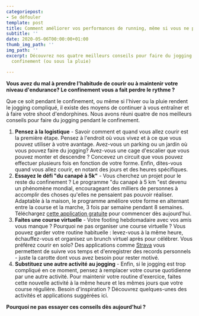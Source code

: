 ```yaml
---
categoriepost:
- Se défouler
template: post
title: Comment améliorer vos performances de running, même si vous ne pouvez pas courir
subtitle: ''
date: 2020-05-06T00:00:00+01:00
thumb_img_path: ''
img_path: ''
excerpt: Découvrez nos quatre meilleurs conseils pour faire du jogging pendant le
  confinement (ou sous la pluie)

---
```

**Vous avez du mal à prendre l'habitude de courir ou à maintenir votre niveau d'endurance? Le confinement vous a fait perdre le rythme ?** 

Que ce soit pendant le confinement, ou même si l'hiver ou la pluie rendent le jogging compliqué, il existe des moyens de continuer à vous entraîner et à faire votre shoot d'endorphines. Nous avons réuni quatre de nos meilleurs conseils pour faire du jogging pendant le confinement.

1. **Pensez à la logistique** - Savoir comment et quand vous allez courir est la première étape. Pensez à l'endroit où vous vivez et à ce que vous pouvez utiliser à votre avantage. Avez-vous un parking ou un jardin où vous pouvez faire du jogging? Avez-vous une cage d'escalier que vous pouvez monter et descendre ? Concevez un circuit que vous pouvez effectuer plusieurs fois en fonction de votre forme. Enfin, dites-vous quand vous allez courir, en notant des jours et des heures spécifiques.
2. **Essayez le défi "du canapé à 5k"** - Vous cherchez un projet pour le reste du confinement ? Le programme "du canapé à 5 km "est devenu un phénomène mondial, encourageant des milliers de personnes à accomplir des choses qu'elles ne pensaient pas pouvoir réaliser. Adaptable à la maison, le programme améliore votre forme en alternant entre la course et la marche, 3 fois par semaine pendant 8 semaines. Téléchargez [cette application gratuite](https://play.google.com/store/apps/details?id=com.clearskyapps.fitnessfamily.Run5K&hl=fr) pour commencer dès aujourd'hui.
3. **Faites une course virtuelle** - Votre footing hebdomadaire avec vos amis vous manque ? Pourquoi ne pas organiser une course virtuelle ? Vous pouvez garder votre routine habituelle : levez-vous à la même heure, échauffez-vous et organisez un brunch virtuel après pour célébrer. Vous préférez courir en solo? Des applications comme [Strava](https://play.google.com/store/apps/details?id=com.strava&hl=fr) vous permettent de suivre vos temps et d'enregistrer des records personnels - juste la carotte dont vous avez besoin pour rester motivé.
4. **Substituez une autre activité** **au jogging** - Enfin, si le jogging est trop compliqué en ce moment, pensez à remplacer votre course quotidienne par une autre activité. Pour maintenir votre routine d'exercice, faites cette nouvelle activité à la même heure et les mêmes jours que votre course régulière. Besoin d'inspiration ? Découvrez quelques-unes des activités et applications suggérées ici.

**Pourquoi ne pas essayer ces conseils dès aujourd'hui ?**